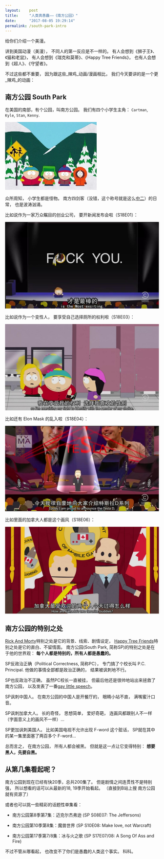 ```yaml
---
layout:    post
title:     "人类真愚蠢——《南方公园》"
date:      "2017-08-05 19:29:14"
permalink: /south-park-intro
---
```


给你们介绍一个美漫。

<!--MORE-->

讲到美国动漫（美漫），
不同人的第一反应是不一样的。
有人会想到《狮子王》、《猫和老鼠》，
有人会想到《瑞克和莫蒂》、《Happy Tree Friends》，
也有人会想到《超人》、《守望者》。

不过这些都不重要，
因为跟这些_辣鸡_动画/漫画相比，
我们今天要讲的是一个更_辣鸡_的动画：


## 南方公园 South Park

在美国的南部，有个公园，叫南方公园。
我们有四个小学生主角：
`Cartman`, `Kyle`, `Stan`, `Kenny`.

![boys][boys]

众所周知，
小学生都是怪物。
南方四剑客（没错，这个称号就是这么[中二][zhonger]）的日常，
也是波涛汹涌。

比如说作为一家万众瞩目的创业公司，
要开新闻发布会啦（S18E01）：

![news][news]

比如说作为一个变性人，
要享受自己选择厕所的权利啦（S18E03）：

![trans][trans]

比如还有 Elon Mask 的乱入啦（S18E04）：

![elon][elon]

比如里面的加拿大人都是这个画风（S18E06）：

![t-p][t-p]


## 南方公园的特别之处

[Rick And Morty][rm]特别之处是它的背景、线索、剧情设定，
[Happy Tree Friends][htf]特别之处是它的直白、不留情面。
南方公园(South Park, 简称SP)的特别之处是在于他的世界观：
**每个人都是特别的，所有人都是愚蠢的。**

SP反政治正确（Political Correctness, 简称PC），
专门搞了个校长叫 P.C. Principal.
他做的事情全部都是政治正确的，
结果被讽刺地不行。

SP也反政治不正确，
虽然PC校长一直被挂，
但最后他还是很帅地站出来拯救了南方公园，
以及发表了一番[gay little speech][speech]。

SP讽刺中国人。
在南方公园的中国人是开餐厅的，
眼睛小站不直，
满嘴蜜汁口音。

SP讽刺加拿大人。
长的奇怪，
思想简单，
爱好奇葩，
连画风都跟别人不一样（字面意义上的画风不一样）…

SP更加讽刺美国人。
比如美国电视不允许出现 F-word 这个脏话，
SP就在其中的某一集里面塞了两百多个 F-word…

总而言之，
在南方公园，
所有人都会被黑。
但就是这一点让它变得特别：
**想要黑人，先要自黑。**


## 从第几集看起呢？

南方公园到现在已经有快20季，总共200集了。
但是剧情之间连贯性不是特别强，
所以想看的话可以从最新的18, 19季开始看起。
（直接到B站上搜 南方公园 就有资源了）

或者也可以挑一些精彩的话题性单集看：

* 南方公园第8季第7集：迈克尔杰弗逊 (SP S08E07: The Jeffersons)

* 南方公园第10季第8集：魔兽世界 (SP S10E08: Make love, not Warcraft)

* 南方公园第17季第7/8集：冰与火之歌 (SP S17E07/08: A Song Of Ass and Fire)

不过不管从哪看起，
也改变不了你们是愚蠢的人类这个事实。
科科。


[boys]: /assets/pics/sp/boys.jpg
[zhonger]: https://zh.moegirl.org/zh-hans/%E4%B8%AD%E4%BA%8C%E7%97%85
[news]: /assets/pics/sp/cartman_fw.jpg
[trans]: /assets/pics/sp/cartman_trans.jpg
[elon]: /assets/pics/sp/elon.jpg
[t-p]: /assets/pics/sp/t_and_p.jpg
[rm]: http://www.adultswim.com/videos/rick-and-morty/
[htf]: https://mondomedia.com/channel/HappyTreeFriends
[speech]: http://wiki.southpark.cc.com/wiki/Kyle_Broflovski

